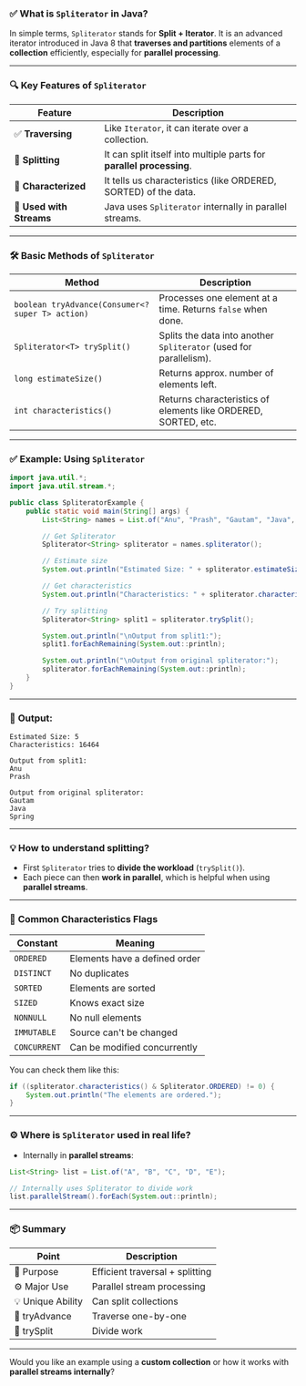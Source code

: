 ### ✅ **What is `Spliterator` in Java?**

In simple terms, `Spliterator` stands for **Split + Iterator**.
It is an advanced iterator introduced in Java 8 that **traverses and partitions** elements of a **collection** efficiently, especially for **parallel processing**.

---

### 🔍 **Key Features of `Spliterator`**

| Feature                  | Description                                                          |
| ------------------------ | -------------------------------------------------------------------- |
| ✅ **Traversing**         | Like `Iterator`, it can iterate over a collection.                   |
| 🔄 **Splitting**         | It can split itself into multiple parts for **parallel processing**. |
| 🧠 **Characterized**     | It tells us characteristics (like ORDERED, SORTED) of the data.      |
| 🧵 **Used with Streams** | Java uses `Spliterator` internally in parallel streams.              |

---

### 🛠️ **Basic Methods of `Spliterator`**

| Method                                           | Description                                                        |
| ------------------------------------------------ | ------------------------------------------------------------------ |
| `boolean tryAdvance(Consumer<? super T> action)` | Processes one element at a time. Returns `false` when done.        |
| `Spliterator<T> trySplit()`                      | Splits the data into another `Spliterator` (used for parallelism). |
| `long estimateSize()`                            | Returns approx. number of elements left.                           |
| `int characteristics()`                          | Returns characteristics of elements like ORDERED, SORTED, etc.     |

---

### ✅ **Example: Using `Spliterator`**

```java
import java.util.*;
import java.util.stream.*;

public class SpliteratorExample {
    public static void main(String[] args) {
        List<String> names = List.of("Anu", "Prash", "Gautam", "Java", "Spring");

        // Get Spliterator
        Spliterator<String> spliterator = names.spliterator();

        // Estimate size
        System.out.println("Estimated Size: " + spliterator.estimateSize());

        // Get characteristics
        System.out.println("Characteristics: " + spliterator.characteristics());

        // Try splitting
        Spliterator<String> split1 = spliterator.trySplit();

        System.out.println("\nOutput from split1:");
        split1.forEachRemaining(System.out::println);

        System.out.println("\nOutput from original spliterator:");
        spliterator.forEachRemaining(System.out::println);
    }
}
```

---

### 📌 **Output:**

```
Estimated Size: 5
Characteristics: 16464

Output from split1:
Anu
Prash

Output from original spliterator:
Gautam
Java
Spring
```

---

### 💡 **How to understand splitting?**

* First `Spliterator` tries to **divide the workload** (`trySplit()`).
* Each piece can then **work in parallel**, which is helpful when using **parallel streams**.

---

### 🧠 **Common Characteristics Flags**

| Constant     | Meaning                       |
| ------------ | ----------------------------- |
| `ORDERED`    | Elements have a defined order |
| `DISTINCT`   | No duplicates                 |
| `SORTED`     | Elements are sorted           |
| `SIZED`      | Knows exact size              |
| `NONNULL`    | No null elements              |
| `IMMUTABLE`  | Source can't be changed       |
| `CONCURRENT` | Can be modified concurrently  |

You can check them like this:

```java
if ((spliterator.characteristics() & Spliterator.ORDERED) != 0) {
    System.out.println("The elements are ordered.");
}
```

---

### ⚙️ **Where is `Spliterator` used in real life?**

* Internally in **parallel streams**:

```java
List<String> list = List.of("A", "B", "C", "D", "E");

// Internally uses Spliterator to divide work
list.parallelStream().forEach(System.out::println);
```

---

### 📦 Summary

| Point             | Description                     |
| ----------------- | ------------------------------- |
| 🎯 Purpose        | Efficient traversal + splitting |
| ⚙️ Major Use      | Parallel stream processing      |
| 💡 Unique Ability | Can split collections           |
| 🔁 tryAdvance     | Traverse one-by-one             |
| 🔀 trySplit       | Divide work                     |

---

Would you like an example using a **custom collection** or how it works with **parallel streams internally**?
